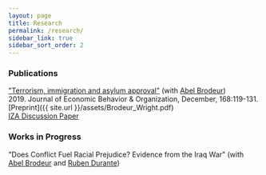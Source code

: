 ```yaml
---
layout: page
title: Research
permalink: /research/
sidebar_link: true
sidebar_sort_order: 2
---
```


### Publications
["Terrorism, immigration and asylum approval"](https://www.sciencedirect.com/science/article/pii/S0167268119303099) (with [Abel Brodeur](https://sites.google.com/site/abelbrodeur/home))  
2019\. Journal of Economic Behavior & Organization, December, 168:119-131.  
[Preprint]({{ site.url }}/assets/Brodeur_Wright.pdf)  
[IZA Discussion Paper](http://ftp.iza.org/dp12635.pdf)  

### Works in Progress
"Does Conflict Fuel Racial Prejudice? Evidence from the Iraq War" (with [Abel Brodeur](https://sites.google.com/site/abelbrodeur/home) and [Ruben Durante](https://www.rubendurante.net/))
